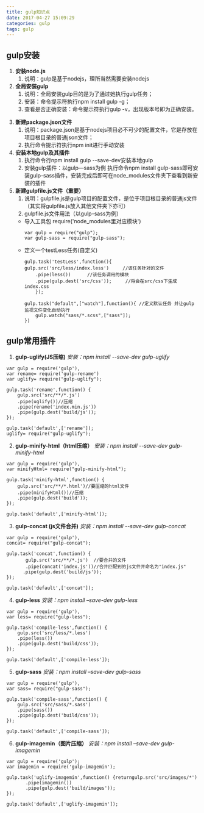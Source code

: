 ```yaml
---
title: gulp知识点
date: 2017-04-27 15:09:29
categories: gulp
tags: gulp
---
```

## gulp安装
1. **安装node.js**
    1. 说明：gulp是基于nodejs，理所当然需要安装nodejs 
2. **全局安装gulp**
    1. 说明：全局安装gulp目的是为了通过她执行gulp任务；
    2. 安装：命令提示符执行npm install gulp -g；
    3. 查看是否正确安装：命令提示符执行gulp -v，出现版本号即为正确安装。
<!--more-->
3. **新建package.json文件**
    1. 说明：package.json是基于nodejs项目必不可少的配置文件，它是存放在项目根目录的普通json文件；
    2. 执行命令提示符执行npm init进行手动安装
4. **安装本地gulp及其插件**
    1. 执行命令行npm install gulp --save-dev安装本地gulp
    2. 安装gulp插件：以gulp—sass为例
 执行命令npm install gulp-sass即可安装gulp-sass插件，安装完成后即可在node_modules文件夹下查看到新安装的插件
5. **新建gulpfile.js文件（重要）**
    1. 说明：gulpfile.js是gulp项目的配置文件，是位于项目根目录的普通js文件（其实将gulpfile.js放入其他文件夹下亦可）
    2. gulpfile.js文件用法（以gulp-sass为例）
      + 导入工具包 require('node_modules里对应模块')
        ```
        var gulp = require("gulp");
        var gulp-sass = require("gulp-sass");
        ```
      + 定义一个testLess任务(自定义)
        ```
        gulp.task('testLess',function(){
        gulp.src('src/less/index.less')     //该任务针对的文件
            .pipe(less())      //该任务调用的模块
            .pipe(gulp.dest('src/css'));     //将会在src/css下生成index.css
            });

        gulp.task("default",["watch"],function(){ //定义默认任务 并让gulp监视文件变化自动执行
            gulp.watch("sass/*.scss",["sass"]);       
        })
        ```
## gulp常用插件
1. **gulp-uglify(JS压缩)**
*安装：npm install --save-dev gulp-uglify*
```
var gulp = require('gulp'),
var rename= require('gulp-rename')
var uglify= require("gulp-uglify");

gulp.task('rename',function() {
    gulp.src('src/**/*.js')
    .pipe(uglify())//压缩
    .pipe(rename('index.min.js'))    
    .pipe(gulp.dest('build/js'));
});

gulp.task('default',['rename']);
uglify= require("gulp-uglify");
```
2. **gulp-minify-html（html压缩）**
*安装：npm install --save-dev gulp-minify-html*
```
var gulp = require('gulp'),
var minifyHtml= require("gulp-minify-html");

gulp.task('minify-html',function() {
    gulp.src('src/**/*.html')//要压缩的html文件
    .pipe(minifyHtml())//压缩
    .pipe(gulp.dest('build'));
});

gulp.task('default',['minify-html']);
```
3. **gulp-concat (js文件合并)**
*安装：npm install --save-dev gulp-concat*
```
var gulp = require('gulp'),
concat= require("gulp-concat");

gulp.task('concat',function() {
       gulp.src('src/**/*.js')  //要合并的文件
       .pipe(concat('index.js'))//合并匹配到的js文件并命名为"index.js"
      .pipe(gulp.dest('build/js'));
});

gulp.task('default',['concat']);
```
4. **gulp-less**
*安装：npm install –save-dev  gulp-less*
```
var gulp = require('gulp'),
var less= require("gulp-less");

gulp.task('compile-less',function() {
    gulp.src('src/less/*.less')
    .pipe(less())
    .pipe(gulp.dest('build/css'));
});

gulp.task('default',['compile-less']);
```
5. **gulp-sass**
*安装：npm install –save-dev  gulp-sass*
```
var gulp = require('gulp'),
var sass= require("gulp-sass");

gulp.task('compile-sass',function() {
    gulp.src('src/sass/*.sass')
    .pipe(sass())
    .pipe(gulp.dest('build/css'));
});

gulp.task('default',['compile-sass']);
```
6. **gulp-imagemin（图片压缩）**
*安装：npm install –save-dev  gulp-imagemin*
```
var gulp = require('gulp');
var imagemin = require('gulp-imagemin');

gulp.task('uglify-imagemin',function() {returngulp.src('src/images/*')
       .pipe(imagemin())
       .pipe(gulp.dest('build/images'));
});

gulp.task('default',['uglify-imagemin']);
```